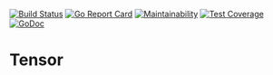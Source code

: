 [![Build Status](https://travis-ci.org/ppknap/tensor.svg?branch=master)](https://travis-ci.org/ppknap/tensor) [![Go Report Card](https://goreportcard.com/badge/github.com/ppknap/tensor)](https://goreportcard.com/report/github.com/ppknap/tensor) [![Maintainability](https://api.codeclimate.com/v1/badges/72ae1cd5aabbbdbcb55f/maintainability)](https://codeclimate.com/github/ppknap/tensor/maintainability) [![Test Coverage](https://api.codeclimate.com/v1/badges/72ae1cd5aabbbdbcb55f/test_coverage)](https://codeclimate.com/github/ppknap/tensor/test_coverage) [![GoDoc](https://godoc.org/github.com/ppknap/tensor?status.svg)](http://godoc.org/github.com/ppknap/tensor)

# Tensor